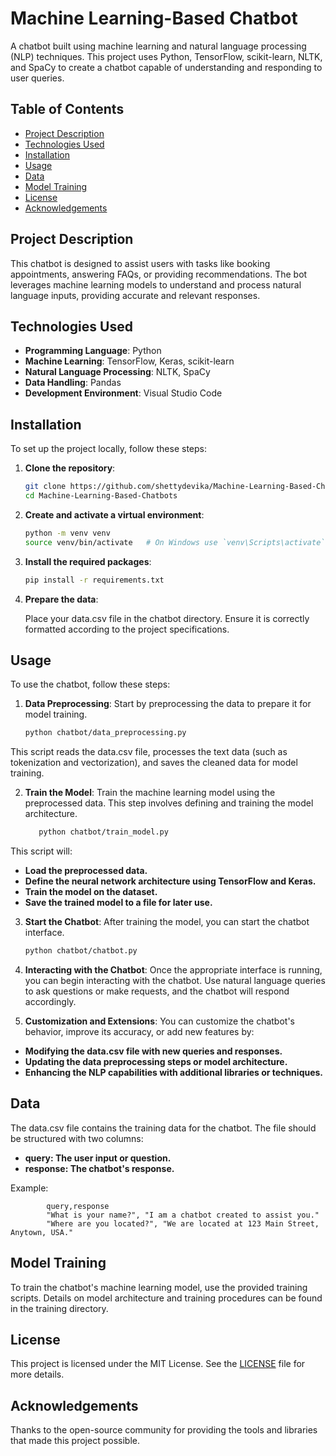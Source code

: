 # Machine Learning-Based Chatbot

A chatbot built using machine learning and natural language processing (NLP) techniques. This project uses Python, TensorFlow, scikit-learn, NLTK, and SpaCy to create a chatbot capable of understanding and responding to user queries.

## Table of Contents

- [Project Description](#project-description)
- [Technologies Used](#technologies-used)
- [Installation](#installation)
- [Usage](#usage)
- [Data](#data)
- [Model Training](#model-training)
- [License](#license)
- [Acknowledgements](#acknowledgements)

## Project Description

This chatbot is designed to assist users with tasks like booking appointments, answering FAQs, or providing recommendations. The bot leverages machine learning models to understand and process natural language inputs, providing accurate and relevant responses.

## Technologies Used

- **Programming Language**: Python
- **Machine Learning**: TensorFlow, Keras, scikit-learn
- **Natural Language Processing**: NLTK, SpaCy
- **Data Handling**: Pandas
- **Development Environment**: Visual Studio Code

## Installation

To set up the project locally, follow these steps:

1. **Clone the repository**:
   ```sh
   git clone https://github.com/shettydevika/Machine-Learning-Based-Chatbots.git
   cd Machine-Learning-Based-Chatbots

2. **Create and activate a virtual environment**:
   ```sh
   python -m venv venv
   source venv/bin/activate   # On Windows use `venv\Scripts\activate`

3. **Install the required packages**:
   ```sh
   pip install -r requirements.txt

4. **Prepare the data**:
   
   Place your data.csv file in the chatbot directory. Ensure it is correctly formatted according to the project specifications.

## Usage

To use the chatbot, follow these steps:

1. **Data Preprocessing**:
   Start by preprocessing the data to prepare it for model training.

   ```sh
   python chatbot/data_preprocessing.py

This script reads the data.csv file, processes the text data (such as tokenization and vectorization), and saves the cleaned data for model training.

2. **Train the Model**:
   Train the machine learning model using the preprocessed data. This step involves defining and training the model architecture.
      ```sh
         python chatbot/train_model.py

This script will:

- **Load the preprocessed data.**
- **Define the neural network architecture using TensorFlow and Keras.**
- **Train the model on the dataset.**
- **Save the trained model to a file for later use.**

3. **Start the Chatbot**:
   After training the model, you can start the chatbot interface. 

   ```sh
   python chatbot/chatbot.py

4. **Interacting with the Chatbot**:
   Once the appropriate interface is running, you can begin interacting with the chatbot. Use natural language queries to ask questions or make requests, and the chatbot will respond accordingly.

5. **Customization and Extensions**:
You can customize the chatbot's behavior, improve its accuracy, or add new features by:

- **Modifying the data.csv file with new queries and responses.**
- **Updating the data preprocessing steps or model architecture.**
- **Enhancing the NLP capabilities with additional libraries or techniques.**

## Data

The data.csv file contains the training data for the chatbot. The file should be structured with two columns:

- **query: The user input or question.**
- **response: The chatbot's response.**

Example:
     
            query,response
            "What is your name?", "I am a chatbot created to assist you."
            "Where are you located?", "We are located at 123 Main Street, Anytown, USA."


## Model Training

To train the chatbot's machine learning model, use the provided training scripts. Details on model architecture and training procedures can be found in the training directory.

## License

This project is licensed under the MIT License. See the [LICENSE](LICENSE) file for more details.

## Acknowledgements

Thanks to the open-source community for providing the tools and libraries that made this project possible.
